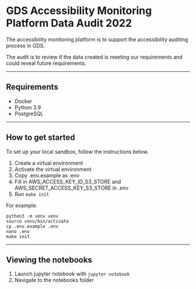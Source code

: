 # GDS Accessibility Monitoring Platform Data Audit 2022

The accessibility monitoring platform is to support the accessibility auditing process in GDS.

The audit is to review if the data created is meeting our requirements and could reveal future requirements.

---

## Requirements

- Docker
- Python 3.9
- PostgreSQL

---

## How to get started

To set up your local sandbox, follow the instructions below.

1. Create a virtual environment
2. Activate the virtual environment
3. Copy .env.example as .env
4. Fill in AWS_ACCESS_KEY_ID_S3_STORE and AWS_SECRET_ACCESS_KEY_S3_STORE in .env
5. Run `make init`

For example:

```
python3 -m venv venv
source venv/bin/activate
cp .env.example .env
nano .env
make init
```

---

## Viewing the notebooks

1. Launch jupyter notebook with `jupyter notebook`
2. Navigate to the notebooks folder
